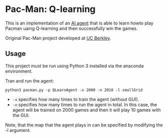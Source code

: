# Pac-Man: Q-learning

This is an implementation of an [AI agent](./mlLearningAgents.py) that is able to learn howto play Pacman uaing Q-learning and then successfully win the games.

Original Pac-Man project developed at [UC Berkley](http://ai.berkeley.edu).

## Usage

This project must be run using Python 3 installed via the anaconda environment.

Tran and run the agent:

```
python3 pacman.py -p QLearnAgent -x 2000 -n 2010 -l smallGrid
```

- `-x` specifies how many times to train the agent (without GUI).
- `-n` specifies how many times to run the agent in total. In this case, the agent will be trained on 2000 games and then it will play 10 games with the GUI.

Note, that the map that the agent plays in can be specified by modifying the -l argument.
